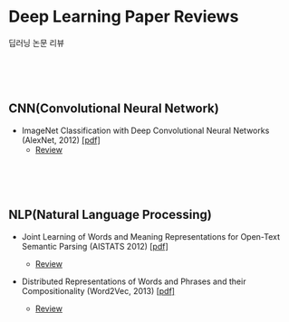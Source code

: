 # Deep Learning Paper Reviews
딥러닝 논문 리뷰 


<br><br><br>


## CNN(Convolutional Neural Network)

- ImageNet Classification with Deep Convolutional Neural Networks (AlexNet, 2012) [[pdf]](https://proceedings.neurips.cc/paper/2012/file/c399862d3b9d6b76c8436e924a68c45b-Paper.pdf)
   - [Review](https://monzheld.tistory.com/27)



<br><br><br>

## NLP(Natural Language Processing)

- Joint Learning of Words and Meaning Representations for Open-Text Semantic Parsing (AISTATS 2012) [[pdf]](http://proceedings.mlr.press/v22/bordes12/bordes12.pdf)
   - [Review](https://monzheld.tistory.com/40)

- Distributed Representations of Words and Phrases and their Compositionality (Word2Vec, 2013) [[pdf]](https://proceedings.neurips.cc/paper/2013/file/9aa42b31882ec039965f3c4923ce901b-Paper.pdf)
   - [Review](https://monzheld.tistory.com/47)
